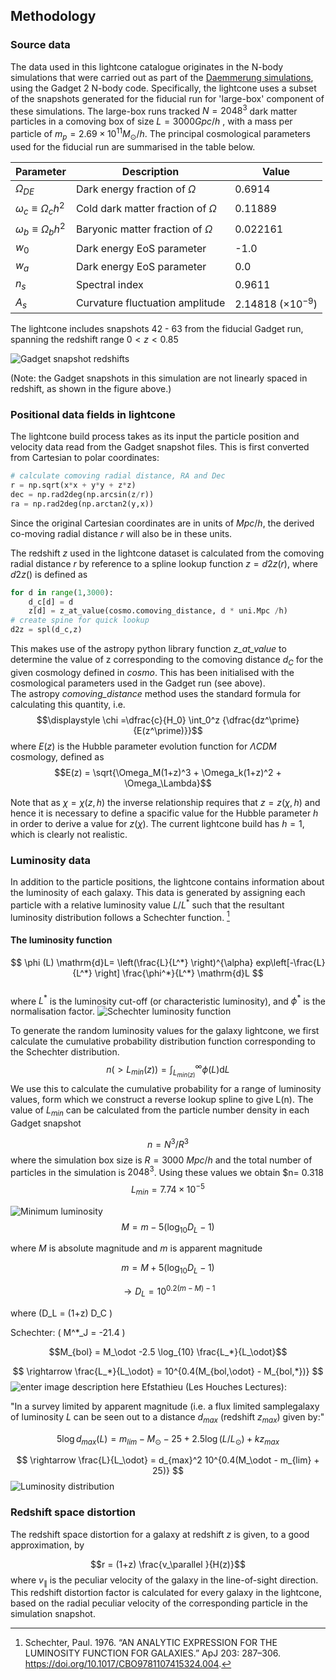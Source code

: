 ## Methodology

### Source data
The data used in this lightcone catalogue originates in the N-body simulations that were carried out as part of the [Daemmerung simulations](https://doi.org/10.1093/mnras/stz890), using the Gadget 2 N-body code.  Specifically, the lightcone uses a subset of the snapshots generated for the fiducial run for 'large-box' component of these simulations. The large-box runs tracked $N=2048^3$ dark matter particles in a comoving box of size $L = 3000 Gpc/h$ , with a mass per particle of $m_p = 2.69 \times 10^{11} M_\odot/h$.
The principal cosmological parameters used for the fiducial run are summarised in the table below.

| Parameter |         Description     | Value |
|----------|-----------------------------|-----------|
| $\Omega_{DE}$ | Dark energy fraction of $\Omega$ | 0.6914 |
|$\omega_c \equiv \Omega_c h^2$	 | Cold dark matter fraction of $\Omega$  | 0.11889 |
|$\omega_b\equiv \Omega_b h^2$  | Baryonic matter fraction of $\Omega$ |0.022161 |
| $w_0$ | Dark energy EoS parameter | -1.0 |
| $w_a$ | Dark energy EoS parameter | 0.0 |
| $n_s$ | Spectral index | 0.9611 |
| $A_s$ | Curvature fluctuation amplitude | 2.14818 $(\times 10^{-9})$ |

The lightcone includes snapshots 42 - 63 from the fiducial Gadget run, spanning  the redshift range $0 < z < 0.85$

![Gadget snapshot redshifts](https://github.com/rajbooth/Lightcone/raw/master/images/Gadget%20snaphots%20vs%20redshift.png)

(Note: the Gadget snapshots in this simulation are not linearly spaced in redshift, as shown in the figure above.)

### Positional data fields in lightcone
The lightcone build process takes as its input the particle position and velocity data read from the Gadget snapshot files. This is first converted from Cartesian to polar coordinates:
```python
# calculate comoving radial distance, RA and Dec
r = np.sqrt(x*x + y*y + z*z)
dec = np.rad2deg(np.arcsin(z/r))
ra = np.rad2deg(np.arctan2(y,x))
```
Since the original Cartesian coordinates are in units of $Mpc/h$, the derived co-moving radial distance $r$ will also be in these units.

The redshift $z$ used in the lightcone dataset is calculated from  the comoving  radial distance $r$ by reference to a spline lookup function
$z = d2z(r)$, where $d2z()$ is defined as
```python
for d in range(1,3000):
	d_c[d] = d
	z[d] = z_at_value(cosmo.comoving_distance, d * uni.Mpc /h)    
# create spine for quick lookup
d2z = spl(d_c,z)
```
This makes use of the astropy python library function *z_at_value* to determine the value of z corresponding to the comoving distance $d_C$ for the given cosmology defined in *cosmo*. This has been initialised with the cosmological parameters used in the Gadget run (see above).  
The astropy *comoving_distance* method uses the standard formula for calculating this quantity, i.e.
$$\displaystyle \chi =\dfrac{c}{H_0} \int_0^z {\dfrac{dz^\prime}{E(z^\prime)}}$$
where $E(z)$ is the Hubble parameter evolution function for $\Lambda CDM$ cosmology, defined as
$$E(z) = \sqrt{\Omega_M(1+z)^3 + \Omega_k(1+z)^2 + \Omega_\Lambda}$$

Note that as $\chi=\chi(z,h)$ the inverse relationship requires that $z = z(\chi,h)$ and hence it is necessary to define a spacific value for the Hubble parameter $h$ in order to derive a value for $z(\chi)$.
The current lightcone build has $h=1$, which is clearly not realistic.

### Luminosity data
In addition to the particle positions, the lightcone contains information about the luminosity of each galaxy.  This data is generated by assigning each particle with a relative luminosity value $L/L^*$ such that the resultant luminosity distribution follows a Schechter function. [^1] 

[^1]: Schechter, Paul. 1976. “AN ANALYTIC EXPRESSION FOR THE LUMINOSITY FUNCTION FOR GALAXIES.” ApJ 203: 287–306. https://doi.org/10.1017/CBO9781107415324.004.

####  <a name="luminosity"></a> The luminosity function
$$ \phi (L) \mathrm{d}L= \left(\frac{L}{L^*} \right)^{\alpha} exp\left[-\frac{L}{L^*} \right] \frac{\phi^*}{L^*} \mathrm{d}L $$    
where $L^*$ is the luminosity cut-off (or characteristic luminosity),  and $\phi^*$ is the normalisation factor.
![Schechter luminosity function](https://github.com/rajbooth/Lightcone/raw/master/images/Schechter_Luminosity_Function.png)

To generate the random luminosity values for the galaxy lightcone, we first calculate the cumulative probability distribution function corresponding to the Schechter distribution.
$$ n(>L_{min}(z))  = \int_{L_{min(z)}}^{\infty} {\phi(L) \mathrm{d}L }$$ 
We use this to calculate the cumulative probability for a range of luminosity values, form which we construct a reverse lookup spline to give L(n).
The value of $L_{min}$ can be calculated from the particle number density in each Gadget snapshot

$$n = N^3 / R^3$$
where the simulation box size is $R = 3000~ Mpc/h$ and the total number of particles in the simulation is $2048^3$.  Using these values we obtain $n= 0.318 
$$L_{min} = 7.74 \times 10^{-5}$$


![Minimum luminosity](https://github.com/rajbooth/Lightcone/raw/master/images/Min_Lum_Redshift.png)
$$M = m - 5 (\log_{10}D_L - 1) $$

where $M$ is absolute magnitude and $m$ is apparent magnitude

 $$m = M + 5 (\log_{10}D_L - 1)$$ 

$$\rightarrow D_L = 10^{0.2(m-M) - 1}$$ 

where \(D_L = (1+z) D_C \)

Schechter:
\( M^*_J = -21.4 \)

$$M_{bol} = M_\odot -2.5 \log_{10} \frac{L_*}{L_\odot}$$

$$ \rightarrow \frac{L_*}{L_\odot} = 10^{0.4(M_{bol,\odot} - M_{bol,*})} $$
![enter image description here](https://github.com/rajbooth/Lightcone/raw/master/images/Cumulative_Probability_Distribution.png)
Efstathieu (Les Houches Lectures):

"In a survey limited by apparent magnitude (i.e. a flux limited samplegalaxy of luminosity $L$ can be seen out to a distance $d_{max}$ (redshift $z_{max}$) given by:"

$$5 \log d_{max}(L) = m_{lim} - M_\odot - 25 + 2.5 \log(L/L_\odot) + kz_{max}  $$

$$ \rightarrow \frac{L}{L_\odot} = d_{max}^2 10^{0.4(M_\odot - m_{lim} + 25)} $$
![Luminosity distribution](https://github.com/rajbooth/Lightcone/raw/master/images/Luminosity_Distribution.png)

### Redshift space distortion
The redshift space distortion for a galaxy at redshift $z$ is given, to a good approximation, by

$$r = (1+z) \frac{v_\parallel }{H(z)}$$
where $v_\parallel$ is the peculiar velocity of the galaxy in the line-of-sight direction.
This redshift distortion factor is calculated for every galaxy in the lightcone, based on the radial peculiar velocity of the corresponding particle in the simulation snapshot.
<!--stackedit_data:
eyJoaXN0b3J5IjpbLTIxNDcwOTEwMTcsMTc0OTY1NjM0MCwtMT
gyNjg1MTM3MSwxNjg4NDA0NDAzLDQ4NDQ2OTA4Niw3MDUyMjg5
OCwtODI4MTU1OTExLDk0MzU1NTg4Niw2ODQ5MTM4NzIsLTcyMD
M2OTMsLTk5NDI1MTc2LDEzODcxMjkxNSwxOTU4NzM1NTExLDEz
NjI3MjM2MDcsLTIxMDU2NDkwMzIsMTI4OTkxMzg3NCw0NTI0Nj
U2ODcsLTE4NjkzMTkwODksLTUyMTkyMzQ5MSw4ODUzMTUxMjhd
fQ==
-->
